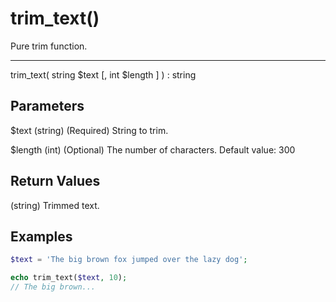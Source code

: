 # trim_text()

Pure trim function.

---

trim_text( string $text [, int $length ] ) : string

## Parameters

$text (string) (Required) String to trim.

$length (int) (Optional) The number of characters. Default value: 300

## Return Values

(string) Trimmed text.

## Examples

```php
$text = 'The big brown fox jumped over the lazy dog';

echo trim_text($text, 10);
// The big brown...
```
